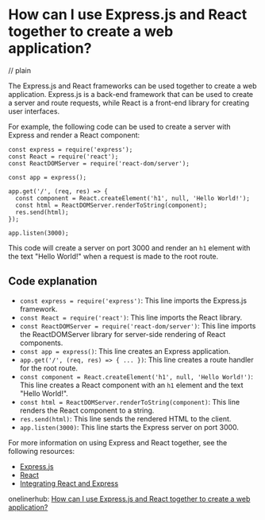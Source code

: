 # How can I use Express.js and React together to create a web application?
// plain

The Express.js and React frameworks can be used together to create a web application. Express.js is a back-end framework that can be used to create a server and route requests, while React is a front-end library for creating user interfaces.

For example, the following code can be used to create a server with Express and render a React component:

```
const express = require('express');
const React = require('react');
const ReactDOMServer = require('react-dom/server');

const app = express();

app.get('/', (req, res) => {
  const component = React.createElement('h1', null, 'Hello World!');
  const html = ReactDOMServer.renderToString(component);
  res.send(html);
});

app.listen(3000);
```

This code will create a server on port 3000 and render an `h1` element with the text "Hello World!" when a request is made to the root route.

## Code explanation

- `const express = require('express')`: This line imports the Express.js framework.
- `const React = require('react')`: This line imports the React library.
- `const ReactDOMServer = require('react-dom/server')`: This line imports the ReactDOMServer library for server-side rendering of React components.
- `const app = express()`: This line creates an Express application.
- `app.get('/', (req, res) => { ... })`: This line creates a route handler for the root route.
- `const component = React.createElement('h1', null, 'Hello World!')`: This line creates a React component with an `h1` element and the text "Hello World!".
- `const html = ReactDOMServer.renderToString(component)`: This line renders the React component to a string.
- `res.send(html)`: This line sends the rendered HTML to the client.
- `app.listen(3000)`: This line starts the Express server on port 3000.

For more information on using Express and React together, see the following resources:
- [Express.js](https://expressjs.com/)
- [React](https://reactjs.org/)
- [Integrating React and Express](https://www.freecodecamp.org/news/how-to-combine-react-with-express-c5798926047c/)

onelinerhub: [How can I use Express.js and React together to create a web application?](https://onelinerhub.com/expressjs/how-can-i-use-express-js-and-react-together-to-create-a-web-application)